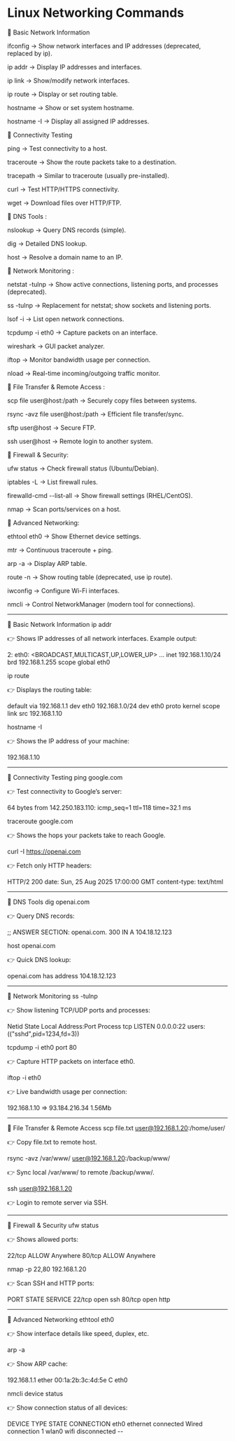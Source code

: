 # Linux Networking Commands
🔹 Basic Network Information

ifconfig → Show network interfaces and IP addresses (deprecated, replaced by ip).

ip addr → Display IP addresses and interfaces.

ip link → Show/modify network interfaces.

ip route → Display or set routing table.

hostname → Show or set system hostname.

hostname -I → Display all assigned IP addresses.

🔹 Connectivity Testing

ping <host> → Test connectivity to a host.

traceroute <host> → Show the route packets take to a destination.

tracepath <host> → Similar to traceroute (usually pre-installed).

curl <url> → Test HTTP/HTTPS connectivity.

wget <url> → Download files over HTTP/FTP.

🔹 DNS Tools :

nslookup <domain> → Query DNS records (simple).

dig <domain> → Detailed DNS lookup.

host <domain> → Resolve a domain name to an IP.

🔹 Network Monitoring :

netstat -tulnp → Show active connections, listening ports, and processes (deprecated).

ss -tulnp → Replacement for netstat; show sockets and listening ports.

lsof -i → List open network connections.

tcpdump -i eth0 → Capture packets on an interface.

wireshark → GUI packet analyzer.

iftop → Monitor bandwidth usage per connection.

nload → Real-time incoming/outgoing traffic monitor.

🔹 File Transfer & Remote Access :

scp file user@host:/path → Securely copy files between systems.

rsync -avz file user@host:/path → Efficient file transfer/sync.

sftp user@host → Secure FTP.

ssh user@host → Remote login to another system.

🔹 Firewall & Security:

ufw status → Check firewall status (Ubuntu/Debian).

iptables -L → List firewall rules.

firewalld-cmd --list-all → Show firewall settings (RHEL/CentOS).

nmap <host> → Scan ports/services on a host.


🔹 Advanced Networking:

ethtool eth0 → Show Ethernet device settings.

mtr <host> → Continuous traceroute + ping.

arp -a → Display ARP table.

route -n → Show routing table (deprecated, use ip route).

iwconfig → Configure Wi-Fi interfaces.

nmcli → Control NetworkManager (modern tool for connections).

------------------------------------------------------------------------------------------------------

🔹 Basic Network Information
ip addr


👉 Shows IP addresses of all network interfaces. Example output:

2: eth0: <BROADCAST,MULTICAST,UP,LOWER_UP> ...
    inet 192.168.1.10/24 brd 192.168.1.255 scope global eth0

ip route


👉 Displays the routing table:

default via 192.168.1.1 dev eth0
192.168.1.0/24 dev eth0 proto kernel scope link src 192.168.1.10

hostname -I


👉 Shows the IP address of your machine:

192.168.1.10


----

🔹 Connectivity Testing
ping google.com


👉 Test connectivity to Google’s server:

64 bytes from 142.250.183.110: icmp_seq=1 ttl=118 time=32.1 ms

traceroute google.com


👉 Shows the hops your packets take to reach Google.

curl -I https://openai.com


👉 Fetch only HTTP headers:

HTTP/2 200
date: Sun, 25 Aug 2025 17:00:00 GMT
content-type: text/html

-----

🔹 DNS Tools
dig openai.com


👉 Query DNS records:

;; ANSWER SECTION:
openai.com.    300 IN A 104.18.12.123

host openai.com


👉 Quick DNS lookup:

openai.com has address 104.18.12.123

---------------

🔹 Network Monitoring
ss -tulnp


👉 Show listening TCP/UDP ports and processes:

Netid State  Local Address:Port   Process
tcp   LISTEN 0.0.0.0:22           users:(("sshd",pid=1234,fd=3))

tcpdump -i eth0 port 80


👉 Capture HTTP packets on interface eth0.

iftop -i eth0


👉 Live bandwidth usage per connection:

192.168.1.10 => 93.184.216.34  1.56Mb

--------------------

🔹 File Transfer & Remote Access
scp file.txt user@192.168.1.20:/home/user/


👉 Copy file.txt to remote host.

rsync -avz /var/www/ user@192.168.1.20:/backup/www/


👉 Sync local /var/www/ to remote /backup/www/.

ssh user@192.168.1.20


👉 Login to remote server via SSH.

-------------

🔹 Firewall & Security
ufw status


👉 Shows allowed ports:

22/tcp ALLOW Anywhere
80/tcp ALLOW Anywhere

nmap -p 22,80 192.168.1.20


👉 Scan SSH and HTTP ports:

PORT   STATE SERVICE
22/tcp open  ssh
80/tcp open  http

----------

🔹 Advanced Networking
ethtool eth0

👉 Show interface details like speed, duplex, etc.

arp -a


👉 Show ARP cache:

192.168.1.1   ether 00:1a:2b:3c:4d:5e   C eth0

nmcli device status


👉 Show connection status of all devices:

DEVICE  TYPE      STATE      CONNECTION
eth0    ethernet  connected  Wired connection 1
wlan0   wifi      disconnected  --
